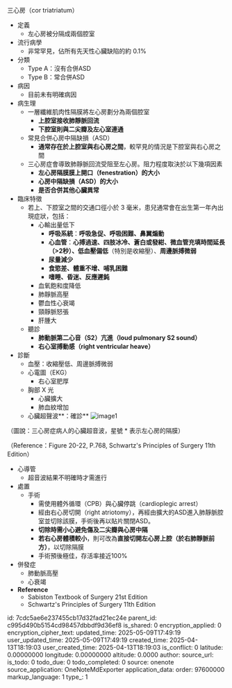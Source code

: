 三心房（cor triatriatum）

- 定義
  - 左心房被分隔成兩個腔室
- 流行病學
  - 非常罕見，佔所有先天性心臟缺陷的約 0.1%
- 分類
  - Type A：沒有合併ASD
  - Type B：常合併ASD
- 病因
  - 目前未有明確病因
- 病生理
  - 一層纖維肌肉性隔膜將左心房劃分為兩個腔室
    - **上腔室接收肺靜脈回流**
    - **下腔室則與二尖瓣及左心室連通**
  - 常見合併心房中隔缺損（ASD）
    - **通常存在於上腔室與右心房之間**，較罕見的情況是下腔室與右心房之間
  - 三心房症會導致肺靜脈回流受阻至左心房。阻力程度取決於以下幾項因素
    - **左心房隔膜膜上開口（fenestration）的大小**
    - **心房中隔缺損（ASD）的大小**
    - **是否合併其他心臟異常**
- 臨床特徵
  - 若上、下腔室之間的交通口徑小於 3 毫米，患兒通常會在出生第一年內出現症狀，包括：
    - 心輸出量低下
      - **呼吸系統**：**呼吸急促、呼吸困難、鼻翼煽動**
      - **心血管**：**心搏過速、四肢冰冷、蒼白或發紺、微血管充填時間延長（\>2秒）、低血壓偏低**（特別是收縮壓）、**周邊脈搏微弱**
      - **尿量減少**
      - **食慾差、體重不增、哺乳困難**
      - **嗜睡、昏迷、反應遲鈍**
    - 血氧飽和度降低
    - 肺靜脈高壓
    - 鬱血性心衰竭
    - 頸靜脈怒張
    - 肝腫大
  - 聽診
    - **肺動脈第二心音（S2）亢進（loud pulmonary S2 sound）**
    - **右心室搏動感（right ventricular heave）**
- 診斷
  - 血壓：收縮壓低、周邊脈搏微弱
  - 心電圖（EKG）
    - 右心室肥厚
  - 胸部 X 光
    - 心臟擴大
    - 肺血紋增加
  - 心臟超聲波**：確診**
![image1](:/d2da62047e2a4453ba31d8dd25c92bd3)

（圖說：三心房症病人的心臟超音波，星號 \* 表示左心房的隔膜）

（Reference：Figure 20-22, P.768, Schwartz's Principles of Surgery 11th Edition）
- 心導管
  - 超音波結果不明確時才需進行
- 處置
  - 手術
    - 需使用體外循環（CPB）與心臟停跳（cardioplegic arrest）
    - 經由右心房切開（right atriotomy），再經由擴大的ASD進入肺靜脈腔室並切除該膜，手術後再以貼片關閉ASD。
    - **切除時需小心避免傷及二尖瓣與心房中隔**
    - **若右心房體積較小**，則可改為**直接切開左心房上腔（於右肺靜脈前方）**，以切除隔膜
    - 手術預後極佳，存活率接近100%
- 併發症
  - 肺動脈高壓
  - 心衰竭
- **Reference**
  - Sabiston Textbook of Surgery 21st Edition
  - Schwartz's Principles of Surgery 11th Edition



id: 7cdc5ae6e237455cb17d32fad21ec24e
parent_id: c995d490b5154cd98457dbbdf9d36ef8
is_shared: 0
encryption_applied: 0
encryption_cipher_text: 
updated_time: 2025-05-09T17:49:19
user_updated_time: 2025-05-09T17:49:19
created_time: 2025-04-13T18:19:03
user_created_time: 2025-04-13T18:19:03
is_conflict: 0
latitude: 0.00000000
longitude: 0.00000000
altitude: 0.0000
author: 
source_url: 
is_todo: 0
todo_due: 0
todo_completed: 0
source: onenote
source_application: OneNoteMdExporter
application_data: 
order: 97600000
markup_language: 1
type_: 1